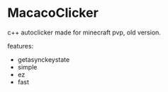 # MacacoClicker
c++ autoclicker made for minecraft pvp, old version.

features:
- getasynckeystate
- simple
- ez
- fast
